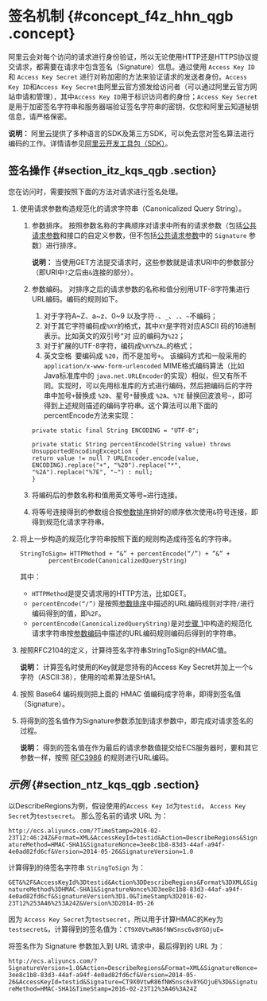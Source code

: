 # 签名机制 {#concept_f4z_hhn_qgb .concept}

阿里云会对每个访问的请求进行身份验证，所以无论使用HTTP还是HTTPS协议提交请求，都需要在请求中包含签名（Signature）信息。通过使用 `Access Key ID` 和 `Access Key Secret` 进行对称加密的方法来验证请求的发送者身份。`Access Key ID`和`Access Key Secret`由阿里云官方颁发给访问者（可以通过阿里云官方网站申请和管理），其中`Access Key ID`用于标识访问者的身份；`Access Key Secret`是用于加密签名字符串和服务器端验证签名字符串的密钥，仅您和阿里云知道秘钥信息，请严格保密。

**说明：** 阿里云提供了多种语言的SDK及第三方SDK，可以免去您对签名算法进行编码的工作。详情请参见[阿里云开发工具包（SDK）](https://develop.aliyun.com/tools/sdk#/java)。

## 签名操作 {#section_itz_kqs_qgb .section}

您在访问时，需要按照下面的方法对请求进行签名处理。

1.  使用请求参数构造规范化的请求字符串（Canonicalized Query String）。
    1.  参数排序。 按照参数名称的字典顺序对请求中所有的请求参数（包括[公共请求参数](cn.zh-CN/使用指南/API参考/调用方式/公共参数.md#section_g5b_s1n_qgb)和接口的自定义参数，但不包括[公共请求参数](cn.zh-CN/使用指南/API参考/调用方式/公共参数.md#section_g5b_s1n_qgb)中的 `Signature` 参数）进行排序。

        **说明：** 当使用GET方法提交请求时，这些参数就是请求URI中的参数部分（即URI中`?`之后由`&`连接的部分）。

    2.  参数编码。 对排序之后的请求参数的名称和值分别用UTF-8字符集进行URL编码。编码的规则如下。

        1.  对于字符A~Z、a~z、0~9 以及字符`-`、`_`、`.`、`~`不编码；
        2.  对于其它字符编码成`%XY`的格式，其中`XY`是字符对应ASCII 码的16进制表示。比如英文的双引号`”`对 应的编码为`%22`；
        3.  对于扩展的UTF-8字符，编码成`%XY%ZA…`的格式；
        4.  英文空格` `要编码成 `%20`，而不是加号`+`。
        该编码方式和一般采用的`application/x-www-form-urlencoded` MIME格式编码算法（比如Java标准库中的 `java.net.URLEncoder`的实现）相似，但又有所不同。实现时，可以先用标准库的方式进行编码，然后把编码后的字符串中加号`+`替换成 `%20`、星号`*`替换成 `%2A`、`%7E` 替换回波浪号`~`，即可得到上述规则描述的编码字符串。这个算法可以用下面的percentEncode方法来实现：

        ```language-java
        private static final String ENCODING = "UTF-8";
        
        private static String percentEncode(String value) throws UnsupportedEncodingException {
        return value != null ? URLEncoder.encode(value, ENCODING).replace("+", "%20").replace("*", "%2A").replace("%7E", "~") : null;
        }
        ```

    3.  将编码后的参数名称和值用英文等号`=`进行连接。
    4.  将等号连接得到的参数组合按[参数排序](#ol_xf2_zrs_qgb)排好的顺序依次使用`&`符号连接，即得到规范化请求字符串。
2.  将上一步构造的规范化字符串按照下面的规则构造成待签名的字符串。

    ```language-java
    StringToSign= HTTPMethod + “&” + percentEncode(“/”) + ”&” +
            percentEncode(CanonicalizedQueryString)
    ```

    其中：

    -   `HTTPMethod`是提交请求用的HTTP方法，比如GET。
    -   `percentEncode(“/”)` 是按照[参数排序](#ol_xf2_zrs_qgb)中描述的URL编码规则对字符`/`进行编码得到的值，即`%2F`。
    -   `percentEncode(CanonicalizedQueryString)`是对[步骤 1](#ol_xf2_zrs_qgb)中构造的规范化请求字符串按[参数编码](#ol_hfq_w5s_qgb)中描述的URL编码规则编码后得到的字符串。
3.  按照RFC2104的定义，计算待签名字符串StringToSign的HMAC值。

    **说明：** 计算签名时使用的Key就是您持有的Access Key Secret并加上一个`&`字符（ASCII:38），使用的哈希算法是SHA1。

4.  按照 Base64 编码规则把上面的 HMAC 值编码成字符串，即得到签名值（Signature）。
5.  将得到的签名值作为Signature参数添加到请求参数中，即完成对请求签名的过程。

    **说明：** 得到的签名值在作为最后的请求参数值提交给ECS服务器时，要和其它参数一样，按照 [RFC3986](https://tools.ietf.org/html/rfc3986) 的规则进行URL编码。


## *示例* {#section_ntz_kqs_qgb .section}

以DescribeRegions为例，假设使用的`Access Key Id`为`testid`， `Access Key Secret`为`testsecret`。 那么签名前的请求 URL 为：

`http://ecs.aliyuncs.com/?TimeStamp=2016-02-23T12:46:24Z&Format=XML&AccessKeyId=testid&Action=DescribeRegions&SignatureMethod=HMAC-SHA1&SignatureNonce=3ee8c1b8-83d3-44af-a94f-4e0ad82fd6cf&Version=2014-05-26&SignatureVersion=1.0`

计算得到的待签名字符串 `StringToSign` 为：

`GET&%2F&AccessKeyId%3Dtestid&Action%3DDescribeRegions&Format%3DXML&SignatureMethod%3DHMAC-SHA1&SignatureNonce%3D3ee8c1b8-83d3-44af-a94f-4e0ad82fd6cf&SignatureVersion%3D1.0&TimeStamp%3D2016-02-23T12%253A46%253A24Z&Version%3D2014-05-26`

因为 `Access Key Secret`为`testsecret`，所以用于计算HMAC的Key为 `testsecret&`，计算得到的签名值为：`CT9X0VtwR86fNWSnsc6v8YGOjuE=` 

将签名作为 Signature 参数加入到 URL 请求中，最后得到的 URL 为：

`http://ecs.aliyuncs.com/?SignatureVersion=1.0&Action=DescribeRegions&Format=XML&SignatureNonce=3ee8c1b8-83d3-44af-a94f-4e0ad82fd6cf&Version=2014-05-26&AccessKeyId=testid&Signature=CT9X0VtwR86fNWSnsc6v8YGOjuE%3D&SignatureMethod=HMAC-SHA1&TimeStamp=2016-02-23T12%3A46%3A24Z`

